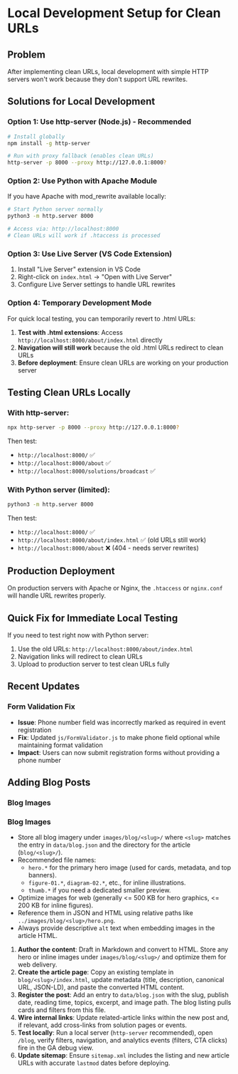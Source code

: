 # Local Development Setup for Clean URLs

## Problem
After implementing clean URLs, local development with simple HTTP servers won't work because they don't support URL rewrites.

## Solutions for Local Development

### Option 1: Use http-server (Node.js) - Recommended
```bash
# Install globally
npm install -g http-server

# Run with proxy fallback (enables clean URLs)
http-server -p 8000 --proxy http://127.0.0.1:8000?
```

### Option 2: Use Python with Apache Module
If you have Apache with mod_rewrite available locally:
```bash
# Start Python server normally
python3 -m http.server 8000

# Access via: http://localhost:8000
# Clean URLs will work if .htaccess is processed
```

### Option 3: Use Live Server (VS Code Extension)
1. Install "Live Server" extension in VS Code
2. Right-click on `index.html` → "Open with Live Server"
3. Configure Live Server settings to handle URL rewrites

### Option 4: Temporary Development Mode
For quick local testing, you can temporarily revert to .html URLs:

1. **Test with .html extensions**: Access `http://localhost:8000/about/index.html` directly
2. **Navigation will still work** because the old .html URLs redirect to clean URLs
3. **Before deployment**: Ensure clean URLs are working on your production server

## Testing Clean URLs Locally

### With http-server:
```bash
npx http-server -p 8000 --proxy http://127.0.0.1:8000?
```

Then test:
- `http://localhost:8000/` ✅
- `http://localhost:8000/about` ✅
- `http://localhost:8000/solutions/broadcast` ✅

### With Python server (limited):
```bash
python3 -m http.server 8000
```

Then test:
- `http://localhost:8000/` ✅
- `http://localhost:8000/about/index.html` ✅ (old URLs still work)
- `http://localhost:8000/about` ❌ (404 - needs server rewrites)

## Production Deployment
On production servers with Apache or Nginx, the `.htaccess` or `nginx.conf` will handle URL rewrites properly.

## Quick Fix for Immediate Local Testing
If you need to test right now with Python server:
1. Use the old URLs: `http://localhost:8000/about/index.html`
2. Navigation links will redirect to clean URLs
3. Upload to production server to test clean URLs fully

## Recent Updates

### Form Validation Fix
- **Issue**: Phone number field was incorrectly marked as required in event registration
- **Fix**: Updated `js/FormValidator.js` to make phone field optional while maintaining format validation
- **Impact**: Users can now submit registration forms without providing a phone number

## Adding Blog Posts
### Blog Images

### Blog Images

- Store all blog imagery under `images/blog/<slug>/` where `<slug>` matches the entry in `data/blog.json` and the directory for the article (`blog/<slug>/`).
- Recommended file names:
  - `hero.*` for the primary hero image (used for cards, metadata, and top banners).
  - `figure-01.*`, `diagram-02.*`, etc., for inline illustrations.
  - `thumb.*` if you need a dedicated smaller preview.
- Optimize images for web (generally <= 500 KB for hero graphics, <= 200 KB for inline figures).
- Reference them in JSON and HTML using relative paths like `../images/blog/<slug>/hero.png`.
- Always provide descriptive `alt` text when embedding images in the article HTML.



1. **Author the content**: Draft in Markdown and convert to HTML. Store any hero or inline images under `images/blog/<slug>/` and optimize them for web delivery.
2. **Create the article page**: Copy an existing template in `blog/<slug>/index.html`, update metadata (title, description, canonical URL, JSON-LD), and paste the converted HTML content.
3. **Register the post**: Add an entry to `data/blog.json` with the slug, publish date, reading time, topics, excerpt, and image path. The blog listing pulls cards and filters from this file.
4. **Wire internal links**: Update related-article links within the new post and, if relevant, add cross-links from solution pages or events.
5. **Test locally**: Run a local server (`http-server` recommended), open `/blog`, verify filters, navigation, and analytics events (filters, CTA clicks) fire in the GA debug view.
6. **Update sitemap**: Ensure `sitemap.xml` includes the listing and new article URLs with accurate `lastmod` dates before deploying.
